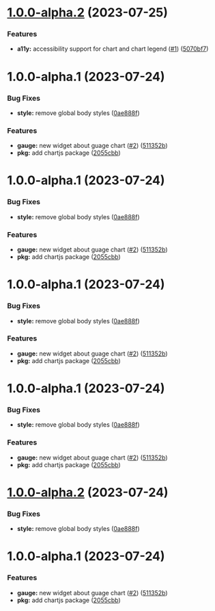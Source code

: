 # [1.0.0-alpha.2](https://github.com/momentum-design/momentum-widgets/compare/v1.0.0-alpha.1...v1.0.0-alpha.2) (2023-07-25)


### Features

* **a11y:** accessibility support for chart and chart legend ([#1](https://github.com/momentum-design/momentum-widgets/issues/1)) ([5070bf7](https://github.com/momentum-design/momentum-widgets/commit/5070bf7b3c71f5a956b3960030efc1177741cdd5))

# 1.0.0-alpha.1 (2023-07-24)


### Bug Fixes

* **style:** remove global body styles ([0ae888f](https://github.com/momentum-design/momentum-widgets/commit/0ae888fd1761b3c06409700960b9d8bc6e6c2242))


### Features

* **gauge:** new widget about guage chart ([#2](https://github.com/momentum-design/momentum-widgets/issues/2)) ([511352b](https://github.com/momentum-design/momentum-widgets/commit/511352b67c00b4f142b26d1a863c215eef34bc16))
* **pkg:** add chartjs package ([2055cbb](https://github.com/momentum-design/momentum-widgets/commit/2055cbbf82a200ed38fc3709bfeaabeecdbac2f0))

# 1.0.0-alpha.1 (2023-07-24)


### Bug Fixes

* **style:** remove global body styles ([0ae888f](https://github.com/momentum-design/momentum-widgets/commit/0ae888fd1761b3c06409700960b9d8bc6e6c2242))


### Features

* **gauge:** new widget about guage chart ([#2](https://github.com/momentum-design/momentum-widgets/issues/2)) ([511352b](https://github.com/momentum-design/momentum-widgets/commit/511352b67c00b4f142b26d1a863c215eef34bc16))
* **pkg:** add chartjs package ([2055cbb](https://github.com/momentum-design/momentum-widgets/commit/2055cbbf82a200ed38fc3709bfeaabeecdbac2f0))

# 1.0.0-alpha.1 (2023-07-24)


### Bug Fixes

* **style:** remove global body styles ([0ae888f](https://github.com/momentum-design/momentum-widgets/commit/0ae888fd1761b3c06409700960b9d8bc6e6c2242))


### Features

* **gauge:** new widget about guage chart ([#2](https://github.com/momentum-design/momentum-widgets/issues/2)) ([511352b](https://github.com/momentum-design/momentum-widgets/commit/511352b67c00b4f142b26d1a863c215eef34bc16))
* **pkg:** add chartjs package ([2055cbb](https://github.com/momentum-design/momentum-widgets/commit/2055cbbf82a200ed38fc3709bfeaabeecdbac2f0))

# 1.0.0-alpha.1 (2023-07-24)


### Bug Fixes

* **style:** remove global body styles ([0ae888f](https://github.com/momentum-design/momentum-widgets/commit/0ae888fd1761b3c06409700960b9d8bc6e6c2242))


### Features

* **gauge:** new widget about guage chart ([#2](https://github.com/momentum-design/momentum-widgets/issues/2)) ([511352b](https://github.com/momentum-design/momentum-widgets/commit/511352b67c00b4f142b26d1a863c215eef34bc16))
* **pkg:** add chartjs package ([2055cbb](https://github.com/momentum-design/momentum-widgets/commit/2055cbbf82a200ed38fc3709bfeaabeecdbac2f0))

# [1.0.0-alpha.2](https://github.com/momentum-design/momentum-widgets/compare/v1.0.0-alpha.1...v1.0.0-alpha.2) (2023-07-24)


### Bug Fixes

* **style:** remove global body styles ([0ae888f](https://github.com/momentum-design/momentum-widgets/commit/0ae888fd1761b3c06409700960b9d8bc6e6c2242))

# 1.0.0-alpha.1 (2023-07-24)


### Features

* **gauge:** new widget about guage chart ([#2](https://github.com/momentum-design/momentum-widgets/issues/2)) ([511352b](https://github.com/momentum-design/momentum-widgets/commit/511352b67c00b4f142b26d1a863c215eef34bc16))
* **pkg:** add chartjs package ([2055cbb](https://github.com/momentum-design/momentum-widgets/commit/2055cbbf82a200ed38fc3709bfeaabeecdbac2f0))
